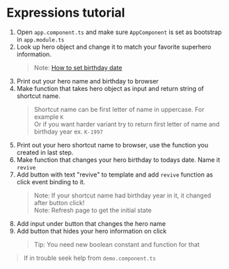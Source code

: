 # Expressions tutorial

1. Open `app.component.ts` and make sure `AppComponent` is set as bootstrap in `app.module.ts`
2. Look up hero object and change it to match your favorite superhero information.
   > Note: [How to set birthday date](https://www.w3schools.com/js/js_dates.asp)
3. Print out your hero name and birthday to browser
4. Make function that takes hero object as input and return string of shortcut name.
   > Shortcut name can be first letter of name in uppercase. For example `K` <br />
   > Or if you want harder variant try to return first letter of name and birthday year ex. `K-1997`
5. Print out your hero shortcut name to browser, use the function you created in last step.
6. Make function that changes your hero birthday to todays date. Name it `revive`
7. Add button with text "revive" to template and add `revive` function as click event binding to it.
   > Note: If your shortcut name had birthday year in it, it changed after button click!<br />
   > Note: Refresh page to get the initial state
8. Add input under button that changes the hero name
9. Add button that hides your hero information on click
   > Tip: You need new boolean constant and function for that

> If in trouble seek help from `demo.component.ts`
